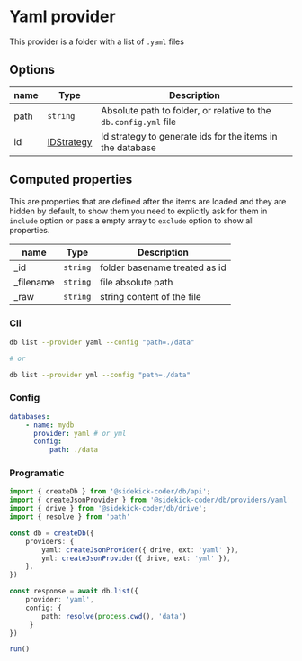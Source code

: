 # Yaml provider

This provider is a folder with a list of `.yaml` files

## Options

| name | Type | Description |
| --- | --- | --- |
| path | `string` | Absolute path to folder, or relative to the `db.config.yml`  file
| id | [IDStrategy](../id-strategy.md) | Id strategy to generate ids for the items in the database

## Computed properties

This are properties that are defined after the items are loaded and they are hidden by default, to show them you need to explicitly ask for them in `include` option or pass a empty array to `exclude` option to show all properties.

| name | Type | Description |
| --- | --- | --- |
| _id | `string` | folder basename treated as id
| _filename | `string` | file absolute path
| _raw | `string` | string content of the file

### Cli

```bash
db list --provider yaml --config "path=./data"

# or 

db list --provider yml --config "path=./data"
```

### Config

```yaml
databases:
    - name: mydb 
      provider: yaml # or yml
      config:
          path: ./data
```

### Programatic

```ts
import { createDb } from '@sidekick-coder/db/api';
import { createJsonProvider } from '@sidekick-coder/db/providers/yaml';
import { drive } from '@sidekick-coder/db/drive';
import { resolve } from 'path'

const db = createDb({
    providers: {
        yaml: createJsonProvider({ drive, ext: 'yaml' }),
        yml: createJsonProvider({ drive, ext: 'yml' }),
    },
})

const response = await db.list({
    provider: 'yaml',
    config: {
        path: resolve(process.cwd(), 'data')
     }
})

run()

```
